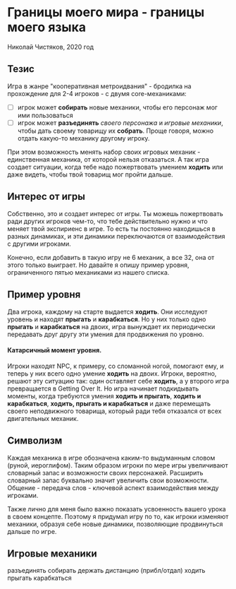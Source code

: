 # Границы моего мира - границы моего языка

Николай Чистяков, 2020 год

## Тезис

Игра в жанре "кооперативная метроидвания" - бродилка на прохождение для 2-4 игроков - с двумя core-механиками:

- [ ] игрок может **собирать** новые механики, чтобы его персонаж мог ими пользоваться
- [ ] игрок может **разъединять** _своего персонажа_ и _игровые механики_, чтобы дать своему товарищу их **собрать**. Проще говоря, можно отдать какую-то механику другому игроку.

При этом возможность менять набор своих игровых механик - единственная механика, от которой нельзя отказаться. А так игра создает ситуации, когда тебе надо пожертвовать умением **ходить** или даже видеть, чтобы твой товарищ мог пройти дальше.

## Интерес от игры

Собственно, это и создает интерес от игры. Ты можешь пожертвовать ради других игроков чем-то, что тебе действительно нужно и что меняет твой экспириенс в игре. То есть ты постоянно находишься в разных динамиках, и эти динамики переключаются от взаимодействия с другими игроками.

Конечно, если добавить в такую игру не 6 механик, а все 32, она от этого только выиграет. Но давайте я опишу пример уровня, ограниченного пятью механиками из нашего списка.

## Пример уровня

Два игрока, каждому на старте выдается **ходить**. Они исследуют уровень и находят **прыгать** и **карабкаться**.
Но у них только одно **прыгать** и **карабкаться** на двоих, игра вынуждает их периодически передавать друг другу эти умения для продвижения по уровню.

#### Катарсичный момент уровня.

Игроки находят NPC, к примеру, со сломанной ногой, помогают ему, и теперь у них всего одно умение **ходить** на двоих. Игроки, вероятно, решают эту ситуацию так: один оставляет себе **ходить**, а у второго игра превращается в Getting Over It. Но игра начинает подкидывать моменты, когда требуются умения **ходить и прыгать**, **ходить и карабкаться**, **ходить, прыгать и карабкаться** и даже перемещать своего неподвижного товарища, который ради тебя отказался от всех двигательных механик.

## Символизм

Каждая механика в игре обозначена каким-то выдуманным словом (руной, иероглифом). Таким образом игроки по мере игры увеличивают словарный запас и возможности своих персонажей. Расширить словарный запас буквально значит увеличить свои возможности. Общение - передача слов - ключевой аспект взаимодействия между игроками.

Также лично для меня было важно показать усвоенность вашего урока в своем концепте. Поэтому я придумал игру по то, как игроки изменяют механики, образуя себе новые динамики, позволяющие продвинуться дальше по игре.

## Игровые механики

разъединять
собирать
держать дистанцию (прибл/отдал)
ходить
прыгать
карабкаться
